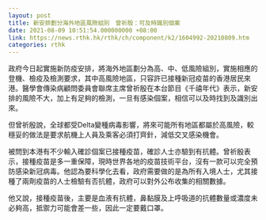 ```yaml
---
layout: post
title: 新安排劃分海外地區風險組別　曾祈殷：可及時識別個案
date: 2021-08-09 10:51:54.000000000 +08:00
link: https://news.rthk.hk/rthk/ch/component/k2/1604992-20210809.htm
categories: rthk
---
```


政府今日起實施新防疫安排，將海外地區劃分為高、中、低風險組別，實施相應的登機、檢疫及檢測要求，其中高風險地區，只容許已接種新冠疫苗的香港居民來港。醫學會傳染病顧問委員會聯席主席曾祈殷在本台節目《千禧年代》表示，新安排的風險不大，加上有足夠的檢測，一旦有感染個案，相信可以及時找到及識別出來。

但曾祈殷說，全球都受Delta變種病毒影響，將來可能所有地區都屬於高風險，較穩妥的做法是要求航機上人員及乘客必須打齊針，減低交叉感染機會。

被問到本港有不少輸入確診個案已接種疫苗，確診人士亦驗到有抗體。曾祈殷表示，接種疫苗是多一重保障，現時世界各地的疫苗技術平台，沒有一款可以完全預防感染新冠病毒。他認為要科學化去看，政府需要做的是為所有入境人士，尤其接種了兩劑疫苗的人士檢驗有否抗體，政府可以對外公布收集的相關數據。

他又說，接種疫苗後，主要是血液有抗體，鼻黏膜及上呼吸道的抗體數量或濃度未必夠高，抵禦力可能會差一些，因此一定要戴口罩。
